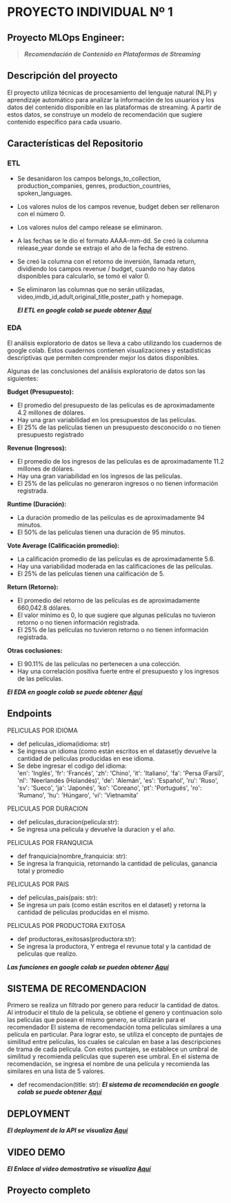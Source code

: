 # PROYECTO INDIVIDUAL Nº 1

## Proyecto MLOps Engineer: 
>***Recomendación de Contenido en Plataformas de Streaming***


## Descripción del proyecto
El proyecto utiliza técnicas de procesamiento del lenguaje natural (NLP) y aprendizaje automático para analizar la información de los usuarios y los datos del contenido disponible en las plataformas de streaming. A partir de estos datos, se construye un modelo de recomendación que sugiere contenido específico para cada usuario.
## Características del Repositorio
### ETL
+ Se desanidaron los campos belongs_to_collection, production_companies, genres, production_countries, spoken_languages. 

+ Los valores nulos de los campos revenue, budget deben ser rellenaron con el número 0.

+ Los valores nulos del campo release se eliminaron.

+ A las fechas se le dio el formato AAAA-mm-dd. Se creó la columna release_year donde se extrajo el año de la fecha de estreno.

+ Se creó la columna con el retorno de inversión, llamada return, dividiendo los campos revenue / budget, cuando no hay datos disponibles para calcularlo, se tomó el valor 0.

+ Se eliminaron las columnas que no serán utilizadas, video,imdb_id,adult,original_title,poster_path y homepage.

  ***El ETL en google colab se puede obtener [Aquí](https://colab.research.google.com/drive/167wxE4UOzcRVj7LpceT9P91LmCrbITDV?usp=sharing)***

### EDA
El análisis exploratorio de datos se lleva a cabo utilizando los cuadernos de google colab. Estos cuadernos contienen visualizaciones y estadísticas descriptivas que permiten comprender mejor los datos disponibles.

Algunas de las conclusiones del análisis exploratorio de datos son las siguientes:

**Budget (Presupuesto):**
+ El promedio del presupuesto de las películas es de aproximadamente 4.2 millones de dólares.
+ Hay una gran variabilidad en los presupuestos de las películas.
+ El 25% de las películas tienen un presupuesto desconocido o no tienen presupuesto registrado

**Revenue (Ingresos):**
+ El promedio de los ingresos de las películas es de aproximadamente 11.2 millones de dólares.
+ Hay una gran variabilidad en los ingresos de las películas.
+ El 25% de las películas  no generaron ingresos o no tienen información registrada.

**Runtime (Duración):**
+ La duración promedio de las películas es de aproximadamente 94 minutos.
+ El 50% de las películas tienen una duración de 95 minutos.

**Vote Average (Calificación promedio):**
+ La calificación promedio de las películas es de aproximadamente 5.6.
+ Hay una variabilidad moderada en las calificaciones de las películas.
+ El 25% de las películas tienen una calificación de 5.

**Return (Retorno):**
+ El promedio del retorno de las películas es de aproximadamente 660,042.8 dólares.
+ El valor mínimo es 0, lo que sugiere que algunas películas no tuvieron retorno o no tienen información registrada.
+ El 25% de las películas no tuvieron retorno o no tienen información registrada.

**Otras coclusiones:**
+ El 90.11% de las películas no pertenecen a una colección.
+ Hay una correlación positiva fuerte entre el presupuesto y los ingresos de las películas.

 ***El EDA en google colab se puede obtener [Aquí](https://colab.research.google.com/drive/18Jq2qnVS4IXi1V2HVvI_YxVdVt8dHVLS?usp=sharing)***

## Endpoints
PELICULAS POR IDIOMA
+ def peliculas_idioma(idioma: str)
+ Se ingresa un idioma (como están escritos en el dataset)y devuelve la cantidad de películas producidas en ese idioma.
+ Se debe ingresar el codigo del idioma:  
    'en': 'Inglés',
    'fr': 'Francés',
    'zh': 'Chino',
    'it': 'Italiano',
    'fa': 'Persa (Farsi)',
    'nl': 'Neerlandés (Holandés)',
    'de': 'Alemán',
    'es': 'Español',
    'ru': 'Ruso',
    'sv': 'Sueco',
    'ja': 'Japonés',
    'ko': 'Coreano',
    'pt': 'Portugués',
    'ro': 'Rumano',
    'hu': 'Húngaro',
    'vi': 'Vietnamita'
                    
PELICULAS POR DURACION
+ def peliculas_duracion(pelicula:str):
+ Se ingresa una pelicula y devuelve la duracion y el año.

PELICULAS POR FRANQUICIA
+ def franquicia(nombre_franquicia: str):
+ Se ingresa la franquicia, retornando la cantidad de peliculas, ganancia total y promedio
                    
PELICULAS POR PAIS
+ def peliculas_pais(pais: str):
+ Se ingresa un país (como están escritos en el dataset) y retorna la cantidad de peliculas producidas en el mismo.

PELICULAS POR PRODUCTORA EXITOSA
+ def productoras_exitosas(productora:str):
+ Se ingresa la productora, Y entrega el revunue total y la cantidad de peliculas que realizo.
  
***Las funciones en google colab se pueden obtener [Aquí](https://colab.research.google.com/drive/1X8nYi6o95qbsY6VjF20r054MemS3DO35?usp=sharing)***

## SISTEMA DE RECOMENDACION
Primero se realiza un filtrado por genero para reducir la cantidad de datos. Al introducir el titulo de la
pelicula, se obtiene el genero y continuacion solo las peliculas que posean el mismo genero, se utilizarán para el recomendador
El sistema de recomendación toma películas similares a una película en particular. Para lograr esto, se utiliza el concepto de puntajes de similitud entre películas, los cuales se calculan en base a las descripciones de trama de cada película. Con estos puntajes, se establece un umbral de similitud y recomienda películas que superen ese umbral.
En el sistema de recomendación, se ingresa el nombre de una película y recomienda las similares en una lista de 5 valores.

+ def recomendacion(title: str):
 ***El sistema de recomendación en google colab se puede obtener [Aquí](https://colab.research.google.com/drive/1-bzcCNxO1QJYtWM0JYacLRCN5jYP0SJA?usp=sharing)***

## DEPLOYMENT
***El deployment de la API se visualiza [Aquí](https://data12g.onrender.com)***
## VIDEO DEMO
***El Enlace al video demostrativo se visualiza [Aquí](https://drive.google.com/file/d/17uDGJyL5Pr05yQ9TvoS-SYVnrTbLABzO/view?usp=sharing)***
## Proyecto completo
